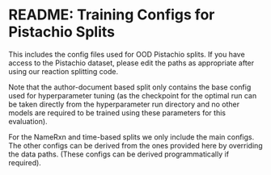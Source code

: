 # README: Training Configs for Pistachio Splits

This includes the config files used for OOD Pistachio splits. If you have access to the Pistachio dataset, please
edit the paths as appropriate after using our reaction splitting code.

Note that the author-document based split only contains the base config used for 
hyperparameter tuning (as the checkpoint for the optimal run can be taken directly from the hyperparameter run directory
and no other models are required to be trained using these parameters for this evaluation).

For the NameRxn and time-based splits we only include the main configs. 
The other configs can be derived from the ones provided here by overriding the data paths. (These configs can be 
derived programmatically if required).